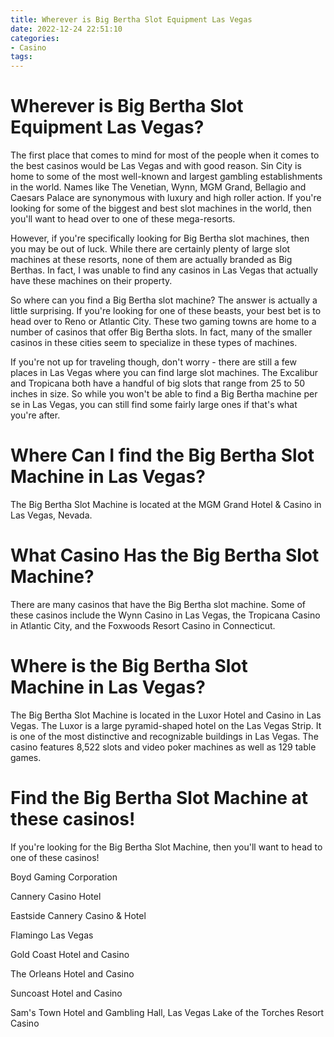 ```yaml
---
title: Wherever is Big Bertha Slot Equipment Las Vegas
date: 2022-12-24 22:51:10
categories:
- Casino
tags:
---
```



#  Wherever is Big Bertha Slot Equipment Las Vegas?

The first place that comes to mind for most of the people when it comes to the best casinos would be Las Vegas and with good reason. Sin City is home to some of the most well-known and largest gambling establishments in the world. Names like The Venetian, Wynn, MGM Grand, Bellagio and Caesars Palace are synonymous with luxury and high roller action. If you're looking for some of the biggest and best slot machines in the world, then you'll want to head over to one of these mega-resorts.

However, if you're specifically looking for Big Bertha slot machines, then you may be out of luck. While there are certainly plenty of large slot machines at these resorts, none of them are actually branded as Big Berthas. In fact, I was unable to find any casinos in Las Vegas that actually have these machines on their property.

So where can you find a Big Bertha slot machine? The answer is actually a little surprising. If you're looking for one of these beasts, your best bet is to head over to Reno or Atlantic City. These two gaming towns are home to a number of casinos that offer Big Bertha slots. In fact, many of the smaller casinos in these cities seem to specialize in these types of machines.

If you're not up for traveling though, don't worry - there are still a few places in Las Vegas where you can find large slot machines. The Excalibur and Tropicana both have a handful of big slots that range from 25 to 50 inches in size. So while you won't be able to find a Big Bertha machine per se in Las Vegas, you can still find some fairly large ones if that's what you're after.

#  Where Can I find the Big Bertha Slot Machine in Las Vegas?

The Big Bertha Slot Machine is located at the MGM Grand Hotel & Casino in Las Vegas, Nevada.

#  What Casino Has the Big Bertha Slot Machine?

There are many casinos that have the Big Bertha slot machine. Some of these casinos include the Wynn Casino in Las Vegas, the Tropicana Casino in Atlantic City, and the Foxwoods Resort Casino in Connecticut.

#  Where is the Big Bertha Slot Machine in Las Vegas?

The Big Bertha Slot Machine is located in the Luxor Hotel and Casino in Las Vegas. The Luxor is a large pyramid-shaped hotel on the Las Vegas Strip. It is one of the most distinctive and recognizable buildings in Las Vegas. The casino features 8,522 slots and video poker machines as well as 129 table games.

#  Find the Big Bertha Slot Machine at these casinos!

If you're looking for the Big Bertha Slot Machine, then you'll want to head to one of these casinos!

Boyd Gaming Corporation

Cannery Casino Hotel

Eastside Cannery Casino & Hotel

Flamingo Las Vegas

Gold Coast Hotel and Casino

The Orleans Hotel and Casino

Suncoast Hotel and Casino

Sam's Town Hotel and Gambling Hall, Las Vegas 
Lake of the Torches Resort Casino
